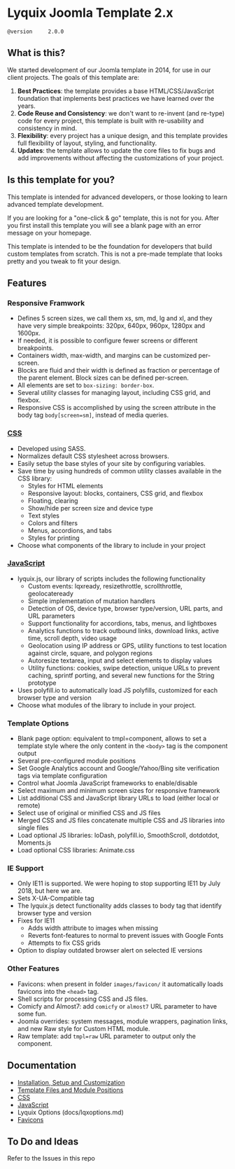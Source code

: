 # Lyquix Joomla Template 2.x

`@version     2.0.0`

## What is this?

We started development of our Joomla template in 2014, for use in our client projects. The goals of this template are:

1. **Best Practices**: the template provides a base HTML/CSS/JavaScript foundation that implements best practices we have learned over the years.
2. **Code Reuse and Consistency**: we don't want to re-invent (and re-type) code for every project, this template is built with re-usability and consistency in mind.
3. **Flexibility**: every project has a unique design, and this template provides full flexibility of layout, styling, and functionality.
4. **Updates**: the template allows to update the core files to fix bugs and add improvements without affecting the customizations of your project.


## Is this template for you?

This template is intended for advanced developers, or those looking to learn advanced template development.

If you are looking for a "one-click & go" template, this is not for you. After you first install this template you will see a blank page with an error message on your homepage.

This template is intended to be the foundation for developers that build custom templates from scratch. This is not a pre-made template that looks pretty and you tweak to fit your design.

## Features

### Responsive Framwork

  * Defines 5 screen sizes, we call them xs, sm, md, lg and xl, and they have very simple breakpoints: 320px, 640px, 960px, 1280px and 1600px.
  * If needed, it is possible to configure fewer screens or different breakpoints.
  * Containers width, max-width, and margins can be customized per-screen.
  * Blocks are fluid and their width is defined as fraction or percentage of the parent element. Block sizes can be defined per-screen.
  * All elements are set to `box-sizing: border-box`.
  * Several utility classes for managing layout, including CSS grid, and flexbox.
  * Responsive CSS is accomplished by using the screen attribute in the body tag `body[screen=sm]`, instead of media queries.

### [CSS](docs/css.md)

  * Developed using SASS.
  * Normalizes default CSS stylesheet across browsers.
  * Easily setup the base styles of your site by configuring variables.
  * Save time by using hundreds of common utility classes available in the CSS library:
    * Styles for HTML elements
    * Responsive layout: blocks, containers, CSS grid, and flexbox
    * Floating, clearing
    * Show/hide per screen size and device type
    * Text styles
    * Colors and filters
    * Menus, accordions, and tabs
    * Styles for printing
  * Choose what components of the library to include in your project

### [JavaScript](docs/js.md)

  * lyquix.js, our library of scripts includes the following functionality
    * Custom events: lqxready, resizethrottle, scrollthrottle, geolocateready
    * Simple implementation of mutation handlers
    * Detection of OS, device type, browser type/version, URL parts, and URL parameters
    * Support functionality for accordions, tabs, menus, and lightboxes
    * Analytics functions to track outbound links, download links, active time, scroll depth, video usage
    * Geolocation using IP address or GPS, utility functions to test location against circle, square, and polygon regions
    * Autoresize textarea, input and select elements to display values
    * Utility functions: cookies, swipe detection, unique URLs to prevent caching, sprintf porting, and several new functions for the String prototype
  * Uses polyfill.io to automatically load JS polyfills, customized for each browser type and version
  * Choose what modules of the library to include in your project.

### Template Options

  * Blank page option: equivalent to tmpl=component, allows to set a template style where the only content in the `<body>` tag is the component output
  * Several pre-configured module positions
  * Set Google Analytics account and Google/Yahoo/Bing site verification tags via template configuration
  * Control what Joomla JavaScript frameworks to enable/disable
  * Select maximum and minimum screen sizes for responsive framework
  * List additional CSS and JavaScript library URLs to load (either local or remote)
  * Select use of original or minified CSS and JS files
  * Merged CSS and JS files concatenate multiple CSS and JS libraries into single files
  * Load optional JS libraries: loDash, polyfill.io, SmoothScroll, dotdotdot, Moments.js
  * Load optional CSS libraries: Animate.css

### IE Support

  * Only IE11 is supported. We were hoping to stop supporting IE11 by July 2018, but here we are.
  * Sets X-UA-Compatible tag
  * The lyquix.js detect functionality adds classes to body tag that identify browser type and version
  * Fixes for IE11
    * Adds width attribute to images when missing
    * Reverts font-features to normal to prevent issues with Google Fonts
    * Attempts to fix CSS grids
  * Option to display outdated browser alert on selected IE versions

### Other Features

  * Favicons: when present in folder `images/favicon/` it automatically loads favicons into the `<head>` tag.
  * Shell scripts for processing CSS and JS files.
  * Comicfy and Almost7: add `comicfy` or `almost7` URL parameter to have some fun.
  * Joomla overrides: system messages, module wrappers, pagination links, and new Raw style for Custom HTML module.
  * Raw template: add `tmpl=raw` URL parameter to output only the component.

## Documentation

  * [Installation, Setup and Customization](docs/install.md)
  * [Template Files and Module Positions](docs/xml.md)
  * [CSS](docs/css.md)
  * [JavaScript](docs/js.md)
  * Lyquix Options (docs/lqxoptions.md)
  * [Favicons](docs/favicons.md)

## To Do and Ideas

Refer to the Issues in this repo
